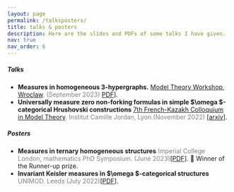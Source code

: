 ```yaml
---
layout: page
permalink: /talksposters/
title: talks & posters
description: Here are the slides and PDFs of some talks I have given. 
nav: true
nav_order: 6
---
```


##### **Talks**

* **Measures in homogeneous 3-hypergraphs.** <span style="color:gray">
[Model Theory Workshop, Wroclaw](https://www.math.uni.wroc.pl/~pkowa/work23.html). (September 2023)
</span>[PDF](http://paolomarimon.github.io/assets/pdf/talks/Wroclaw_talk.pdf)].
* **Universally measure zero non-forking formulas in
simple $\omega $-categorical Hrushovski constructions** <span style="color:gray"> [7th French-Kazakh Colloquium in Model Theory](http://math.univ-lyon1.fr/homes-www/wagner/7CFK/7CFK.html). Institut
Camille Jordan, Lyon.(November 2022) </span>[[arxiv](https://arxiv.org/abs/2211.14628)].

##### **Posters**
* **Measures in ternary homogeneous structures** <span style="color:gray">Imperial College London, mathematics PhD Symposium. (June 2023)</span>[[PDF](http://paolomarimon.github.io/assets/pdf/posters/TERNARY_poster.pdf)]. :tada: Winner of the Runner-up prize.
* **Invariant Keisler measures in $\omega $-categorical structures**  <span style="color:gray"> UNIMOD. Leeds (July 2022)</span>[[PDF](http://paolomarimon.github.io/assets/pdf/posters/UNIMOD_poster.pdf)].

